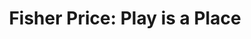 ---
collection_archive: true
collection_category:
  - Studio
  - Kids
  - Advertising
  - Color
  - Humor
  - Still Life + Details
  - Advertising
  - Reportage
  - Still Life + Details
  - Environments
  - Portraits
collection_content: 
collection_cover: https://d1sf55qlb7p6hz.cloudfront.net/wk_fisher-horizontalthumbs-1.jpg
collection_cover_mobile: https://d1sf55qlb7p6hz.cloudfront.net/verticalcovers-47.jpg
collection_description: >-
  John Goodman as the classic Fisher Price farmer for Wieden Kennedy. Sometimes
  great projects are executed but never seen to completion. 


  Scroll for scenes around set and the Ringan Ledwidge directed :60. You will
  also find the additional component of the commission where I capture classic
  fisher price toys juxtaposed around set and the Universal Studio Lot. 
collection_description_alignment: center
collection_filter: Commissioned + Stock
collection_hidden: false
collection_meta: Featuring John Goodman for Wieden Kennedy
collection_preview:
  - https://d1sf55qlb7p6hz.cloudfront.net/wk_fisher-horizontalthumbs-7.jpg
  - https://d1sf55qlb7p6hz.cloudfront.net/wk_fisher-horizontalthumbs-1.jpg
  - https://d1sf55qlb7p6hz.cloudfront.net/wk_fisher-horizontalthumbs-3.jpg
  - https://d1sf55qlb7p6hz.cloudfront.net/wk_fisher-horizontalthumbs-2.jpg
  - https://d1sf55qlb7p6hz.cloudfront.net/wk_fisher-horizontalthumbs-5.jpg
  - https://d1sf55qlb7p6hz.cloudfront.net/wk_fisher-horizontalthumbs-4.jpg
cover_image: https://d1sf55qlb7p6hz.cloudfront.net/wk_fisher-horizontalthumbs-6 copy.jpg
date: 
hide_footer: true 
logo: 
navigation_theme: white
px_extra: true
slug: fisher-price
theme_color: "#E0AADC"
theme_color_all_works: "#FFE27A"
title: 'Fisher Price: Play is a Place'
collection_awards:
  - content: |-
      **2019**  
      AP 35: American Photography Annual 35  
      Best Personal Work Series:  
      "Phoenix: A Dystopian Legoland That Tastes Like Candy"
    template: popup-text-element
collection_exhibition:
  - content: |-
      **2019**  
      AP 35: American Photography Annual 35  
      Best Personal Work Series:  
      "Phoenix: A Dystopian Legoland That Tastes Like Candy"
    template: popup-text-element
collection_blocks:
  - _bookshop_name: collections/media-row-start
    row_alignment: between
  - _bookshop_name: collections/media-element 
    color: "#D3CAF2"
    image:  https://d1sf55qlb7p6hz.cloudfront.net/wk-fisherprice-1.jpg
    margin_left: '35'
    margin_right: '0'
    margin_y: '200'
    width: '30'
  - _bookshop_name: collections/media-element 
    color: "#F2DECC"
    image:  https://d1sf55qlb7p6hz.cloudfront.net/wk-fisherprice-2.jpg
    margin_left: '0'
    margin_right: '5'
    margin_y: '200'
    width: '30'
  - _bookshop_name: collections/media-row
    row_alignment: between
  - _bookshop_name: collections/media-element 
    color: "#FFD3C2"
    image:  https://d1sf55qlb7p6hz.cloudfront.net/wk-fisherprice-5.jpg
    margin_left: '15'
    margin_right: '0'
    margin_y: '100'
    width: '33'
  - _bookshop_name: collections/media-element 
    color: "#BCC2DE"
    image:  https://d1sf55qlb7p6hz.cloudfront.net/wk-fisherprice-6.jpg
    margin_left: '0'
    margin_right: '15'
    margin_y: '900'
    width: '30'
  - _bookshop_name: collections/media-row
    row_alignment: between
  - _bookshop_name: collections/media-element 
    color: "#56BBE6"
    image:  https://d1sf55qlb7p6hz.cloudfront.net/wk-fisherprice-4.jpg
    margin_left: '20'
    margin_y: '100'
    width: '55'
  - _bookshop_name: collections/media-row
    row_alignment: between
  - _bookshop_name: collections/media-element 
    color: "#FECEA1"
    image:  https://d1sf55qlb7p6hz.cloudfront.net/wk-fisherprice-9.jpg
    margin_left: '5'
    margin_y: '200'
    width: '55'
  - _bookshop_name: collections/media-element 
    color: "#F9AA95"
    image:  https://d1sf55qlb7p6hz.cloudfront.net/wk-fisherprice-8.jpg
    margin_left: '0'
    margin_right: '5'
    margin_y: '800'
    width: '25'
  - _bookshop_name: collections/media-row
    row_alignment: between
  - _bookshop_name: collections/media-element 
    color: "#D1C5E0"
    image:  https://d1sf55qlb7p6hz.cloudfront.net/wk-fisherprice-10.jpg
    margin_left: '20'
    margin_right: '0'
    margin_y: '200'
    width: '66'
  - _bookshop_name: collections/media-row
    row_alignment: between
  - _bookshop_name: collections/media-element 
    color: "#FFB1A7"
    image:  https://d1sf55qlb7p6hz.cloudfront.net/wk-fisherprice-11.jpg
    margin_left: '10'
    margin_y: '200'
    width: '45'
  - _bookshop_name: collections/media-row
    row_alignment: between
  - _bookshop_name: collections/media-element 
    color: "#FEBC81"
    image:  https://d1sf55qlb7p6hz.cloudfront.net/wk-fisherprice-12.jpg
    margin_left: '40'
    margin_right: '0'
    margin_y: '200'
    width: '33'
  - _bookshop_name: collections/media-row
    row_alignment: between
  - _bookshop_name: collections/media-element 
    color: "#BCCBD0"
    image:  https://d1sf55qlb7p6hz.cloudfront.net/wk-fisherprice-13.jpg
    margin_left: '20'
    margin_right: '0'
    margin_y: '200'
    width: '66'
  - _bookshop_name: collections/media-row
    row_alignment: between
  - _bookshop_name: collections/media-motion
    align_y: start
    margin_left: '5'
    margin_right: '0'
    margin_y: '200'
    show_controls: true
    vimeo_id: 480559052
    width: '90'
  - _bookshop_name: collections/media-row
    row_alignment: between
  - _bookshop_name: collections/media-text
    align_y: start
    margin_left: '0'
    margin_right: '0'
    margin_y: '100'
    text: Part II
    text_alignment: left
    text_size: 10xl
    text_tracking: normal
    width: '50'
  - _bookshop_name: collections/media-row
    row_alignment: between
  - _bookshop_name: collections/media-element 
    color: "#F2D6C7"
    image:  https://d1sf55qlb7p6hz.cloudfront.net/wk-fisherprice-15.jpg
    margin_left: '10'
    margin_right: '0'
    margin_y: '100'
    width: '66'
  - _bookshop_name: collections/media-row
    row_alignment: between
  - _bookshop_name: collections/media-element 
    color: "#0E0C0D"
    image:  https://d1sf55qlb7p6hz.cloudfront.net/wk-fisherprice-16.jpg
    margin_left: '30'
    margin_y: '200'
    width: '40'
  - _bookshop_name: collections/media-element 
    color: "#DEEBA6"
    image:  https://d1sf55qlb7p6hz.cloudfront.net/wk-fisherprice-17.jpg
    margin_left: '0'
    margin_right: '0'
    margin_y: '1000'
    width: '25'
  - _bookshop_name: collections/media-row
    row_alignment: between
  - _bookshop_name: collections/media-element 
    color: "#FBECDB"
    image:  https://d1sf55qlb7p6hz.cloudfront.net/wk-fisherprice-19.jpg
    margin_left: '10'
    margin_right: '0'
    margin_y: '800'
    width: '30'
  - _bookshop_name: collections/media-element 
    color: "#BDD3E7"
    image:  https://d1sf55qlb7p6hz.cloudfront.net/wk-fisherprice-18.jpg
    margin_left: '0'
    margin_right: '5'
    margin_y: '100'
    width: '50'
  - _bookshop_name: collections/media-row
    row_alignment: between
  - _bookshop_name: collections/media-element 
    color: "#0D0B07"
    image:  https://d1sf55qlb7p6hz.cloudfront.net/wk-fisherprice-20.jpg
    margin_left: '20'
    margin_right: '0'
    margin_y: '100'
    width: '66'
  - _bookshop_name: collections/media-row
    row_alignment: between
  - _bookshop_name: collections/media-element 
    color: "#EAD6C9"
    image:  https://d1sf55qlb7p6hz.cloudfront.net/wk-fisherprice-22.jpg
    margin_left: '10'
    margin_right: '0'
    margin_y: '700'
    width: '25'
  - _bookshop_name: collections/media-element 
    color: "#E5D1E6"
    image:  https://d1sf55qlb7p6hz.cloudfront.net/wk-fisherprice-21.jpg
    margin_left: '0'
    margin_y: '100'
    width: '55'
  - _bookshop_name: collections/media-row
    row_alignment: between
  - _bookshop_name: collections/media-element 
    color: "#E9AF95"
    image:  https://d1sf55qlb7p6hz.cloudfront.net/wk-fisherprice-23.jpg
    margin_left: '25'
    margin_y: '100'
    width: '70'
  - _bookshop_name: collections/media-row-end
collection_press:
  - content: |-
      **2019**  
      AP 35: American Photography Annual 35  
      Best Personal Work Series:  
      "Phoenix: A Dystopian Legoland That Tastes Like Candy"
    template: popup-text-element
---